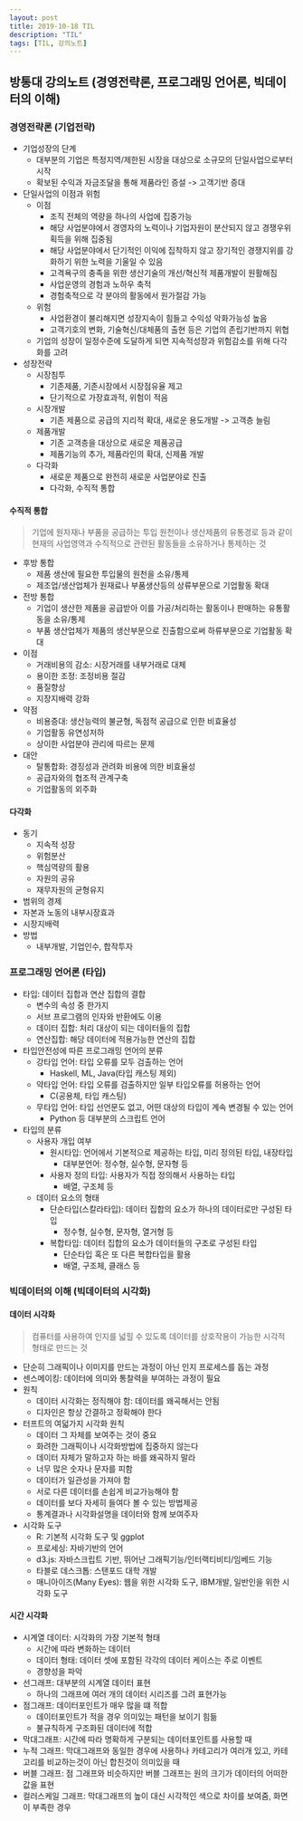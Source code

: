 ```yaml
---
layout: post
title: 2019-10-18 TIL
description: "TIL"
tags: [TIL, 강의노트]
---
```


## 방통대 강의노트 (경영전략론, 프로그래밍 언어론, 빅데이터의 이해)

### 경영전략론 (기업전략)

- 기업성장의 단계
  - 대부분의 기업은 특정지역/제한된 시장을 대상으로 소규모의 단일사업으로부터 시작
  - 확보된 수익과 자금조달을 통해 제품라인 증설 -> 고객기반 증대
- 단일사업의 이점과 위험
  - 이점
    - 조직 전체의 역량을 하나의 사업에 집중가능
    - 해당 사업분야에서 경영자의 노력이나 기업자원이 분산되지 않고 경쟁우위 획득을 위해 집중됨
    - 해당 사업분야에서 단기적인 이익에 집착하지 않고 장기적인 경쟁지위를 강화하기 위한 노력을 기울일 수 있음
    - 고격욕구의 충족을 위한 생산기술의 개선/혁신적 제품개발이 원활해짐
    - 사업운영의 경험과 노하우 축적
    - 경험축적으로 각 분야의 활동에서 원가절감 가능
  - 위험
    - 사업환경이 불리해지면 성장지속이 힘들고 수익성 악화가능성 높음
    - 고객기호의 변화, 기술혁신/대체품의 출현 등은 기업의 존립기반까지 위협
  - 기업의 성장이 일정수준에 도달하게 되면 지속적성장과 위험감소를 위해 다각화를 고려
- 성장전략
  - 시장침투
    - 기존제품, 기존시장에서 시장점유율 제고
    - 단기적으로 가장효과적, 위험이 적음
  - 시장개발
    - 기존 제품으로 공급의 지리적 확대, 새로운 용도개발 -> 고객층 늘림
  - 제품개발
    - 기존 고객층을 대상으로 새로운 제품공급
    - 제품기능의 추가, 제품라인의 확대, 신제품 개발
  - 다각화
    - 새로운 제품으로 완전히 새로운 사업분야로 진출
    - 다각화, 수직적 통합

#### 수직적 통합

> 기업에 원자재나 부품을 공급하는 투입 원천이나 생산제품의 유통경로 등과 같이 현재의 사업영역과 수직적으로 관련된 활동들을 소유하거나 통제하는 것

- 후방 통합
  - 제품 생산에 필요한 투입물의 원천을 소유/통제
  - 제조업/생산업체가 원재료나 부품생산등의 상류부문으로 기업활동 확대
- 전방 통합
  - 기업이 생산한 제품을 공급받아 이를 가공/처리하는 활동이나 판매하는 유통활동을 소유/통제
  - 부품 생산업체가 제품의 생산부문으로 진출함으로써 하류부문으로 기업활동 확대
- 이점
  - 거래비용의 감소: 시장거래를 내부거래로 대체
  - 용이한 조정: 조정비용 절감
  - 품질향상
  - 지장지배력 강화
- 약점
  - 비용증대: 생산능력의 불균형, 독점적 공급으로 인한 비효율성
  - 기업활동 유연성저하
  - 상이한 사업분야 관리에 따르는 문제
- 대안
  - 탈통합화: 경징성과 관려화 비용에 의한 비효율성
  - 공급자와의 협조적 관계구축
  - 기업활동의 외주화

#### 다각화

- 동기
  - 지속적 성장
  - 위험분산
  - 핵심역량의 활용
  - 자원의 공유
  - 재무자원의 균형유지
- 범위의 경제
- 자본과 노동의 내부시장효과
- 시장지배력
- 방법
  - 내부개발, 기업인수, 합작투자

### 프로그래밍 언어론 (타입)

- 타입: 데이터 집합과 연산 집합의 결합
  - 변수의 속성 중 한가지
  - 서브 프로그램의 인자와 반환에도 이용
  - 데이터 집합: 처리 대상이 되는 데이터들의 집합
  - 연산집합: 해당 데이터에 적용가능한 연산의 집합
- 타입안전성에 따른 프로그래밍 언어의 분류
  - 강타입 언어: 타입 오류를 모두 검출하는 언어
    - Haskell, ML, Java(타입 캐스팅 제외)
  - 약타입 언어: 타입 오류를 검출하지만 일부 타입오류를 허용하는 언어
    - C(공용체, 타입 캐스팅)
  - 무타입 언어: 타입 선언문도 없고, 어떤 대상의 타입이 계속 변경될 수 있는 언어
    - Python 등 대부분의 스크립트 언어
- 타입의 분류
  - 사용자 개입 여부
    - 원시타입: 언어에서 기본적으로 제공하는 타입, 미리 정의된 타입, 내장타입
      - 대부분언어: 정수형, 실수형, 문자형 등
    - 사용자 정의 타입: 사용자가 직접 정의해서 사용하는 타입
      - 배열, 구조체 등
  - 데이터 요소의 형태
    - 단순타입(스칼라타입): 데이터 집합의 요소가 하나의 데이터로만 구성된 타입
      - 정수형, 실수형, 문자형, 열거형 등
    - 복합타입: 데이터 집합의 요소가 데이터들의 구조로 구성된 타입
      - 단순타입 혹은 또 다른 복합타입을 활용
      - 배열, 구조체, 클래스 등

### 빅데이터의 이해 (빅데이터의 시각화)

#### 데이터 시각화

> 컴퓨터를 사용하여 인지를 넓힐 수 있도록 데이터를 상호작용이 가능한 시각적 형태로 만드는 것

- 단순히 그래픽이나 이미지를 만드는 과정이 아닌 인지 프로세스를 돕는 과정
- 센스메이킹: 데이터에 의미와 통찰력을 부여하는 과정이 필요
- 원칙
  - 데이터 시각화는 정직해야 함: 데이터를 왜곡해서는 안됨
  - 디자인은 항상 간결하고 정확해야 한다
- 터프트의 여덟가지 시각화 원칙
  - 데이터 그 자체를 보여주는 것이 중요
  - 화려한 그래픽이나 시각화방법에 집중하지 않는다
  - 데이터 자체가 말하고자 하는 바를 왜곡하지 말라
  - 너무 많은 숫자나 문자를 피함
  - 데이터가 일관성을 가져야 함
  - 서로 다른 데이터를 손쉽게 비교가능해야 함
  - 데이터를 보다 자세히 들여다 볼 수 있는 방법제공
  - 통계결과나 시각화설명을 데이터와 함께 보여주자
- 시각화 도구
  - R: 기본적 시각화 도구 및 ggplot
  - 프로세싱: 자바기반의 언어
  - d3.js: 자바스크립트 기반, 뛰어난 그래픽기능/인터랙티비티/임베드 기능
  - 타블로 데스크톱: 스탠포드 대학 개발
  - 매니아이즈(Many Eyes): 웹을 위한 시각화 도구, IBM개발, 일반인을 위한 시각화 도구

#### 시간 시각화

- 시계열 데이터: 시각화의 가장 기본적 형태
  - 시간에 따라 변화하는 데이터
  - 데이터 형태: 데이터 셋에 포함된 각각의 데이터 케이스는 주로 이벤트
  - 경향성을 파악
- 선그래프: 대부분의 시계열 데이터 표현
  - 하나의 그래프에 여러 개의 데이터 시리즈를 그려 표현가능
- 점그래프: 데이터포인트가 매우 많을 떄 적합
  - 데이터포인트가 적을 경우 의미있는 패턴을 보이기 힘듦
  - 불규칙하게 구조화된 데이터에 적합
- 막대그래프: 시간에 따라 명확하게 구분되는 데이터포인트를 사용할 때
- 누적 그래프: 막대그래프와 동일한 경우에 사용하나 카테고리가 여러개 있고, 카테고리를 비교하는것이 아닌 합친것이 의미있을 때
- 버블 그래프: 점 그래프와 비슷하지만 버블 그래프는 원의 크기가 데이터의 어떠한 값을 표현
- 컬러스케일 그래프: 막대그래프의 높이 대신 시각적인 색으로 차이를 보여줌, 화면이 부족한 경우
